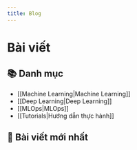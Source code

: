 ```yaml
---
title: Blog
---
```


# Bài viết

## 📚 Danh mục

- [[Machine Learning|Machine Learning]]
- [[Deep Learning|Deep Learning]]
- [[MLOps|MLOps]]
- [[Tutorials|Hướng dẫn thực hành]]

## 📝 Bài viết mới nhất
